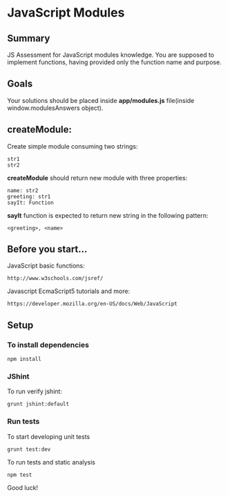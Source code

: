 # JavaScript Modules 

## Summary

JS Assessment for JavaScript modules knowledge. You are supposed to implement functions, having provided only the function name and purpose.

## Goals

Your solutions should be placed inside **app/modules.js** file(inside window.modulesAnswers object).

## createModule:

Create simple module consuming two strings:

    str1
    str2
    
**createModule** should return new module with three properties:

    name: str2
    greeting: str1
    sayIt: Function
    
**sayIt** function is expected to return new string in the following pattern:

    <greeting>, <name>

## Before you start...

JavaScript basic functions:

    http://www.w3schools.com/jsref/
    
Javascript EcmaScript5 tutorials and more:

    https://developer.mozilla.org/en-US/docs/Web/JavaScript

## Setup

### To install dependencies

    npm install

### JShint

To run verify jshint:

    grunt jshint:default

### Run tests

To start developing unit tests

    grunt test:dev
 
To run tests and static analysis

    npm test

Good luck!
 
